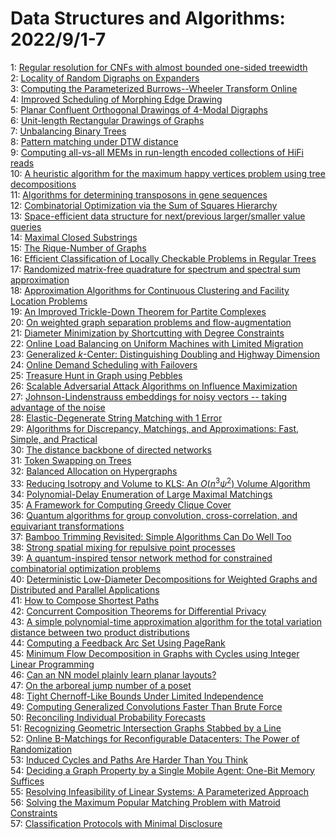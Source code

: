 # Data Structures and Algorithms: 2022/9/1-7  
1: [Regular resolution for CNFs with almost bounded one-sided treewidth](https://doi.org/10.48550/arXiv.1905.10867)  
2: [Locality of Random Digraphs on Expanders](https://doi.org/10.48550/arXiv.2103.09952)  
3: [Computing the Parameterized Burrows--Wheeler Transform Online](https://doi.org/10.48550/arXiv.2206.15100)  
4: [Improved Scheduling of Morphing Edge Drawing](https://doi.org/10.48550/arXiv.2208.11305)  
5: [Planar Confluent Orthogonal Drawings of 4-Modal Digraphs](https://doi.org/10.48550/arXiv.2208.13446)  
6: [Unit-length Rectangular Drawings of Graphs](https://doi.org/10.48550/arXiv.2208.14142)  
7: [Unbalancing Binary Trees](https://doi.org/10.48550/arXiv.2208.14481)  
8: [Pattern matching under DTW distance](https://doi.org/10.48550/arXiv.2208.14669)  
9: [Computing all-vs-all MEMs in run-length encoded collections of HiFi  reads](https://doi.org/10.48550/arXiv.2208.14787)  
10: [A heuristic algorithm for the maximum happy vertices problem using tree  decompositions](https://doi.org/10.48550/arXiv.2208.14921)  
11: [Algorithms for determining transposons in gene sequences](https://doi.org/10.48550/arXiv.1506.02424)  
12: [Combinatorial Optimization via the Sum of Squares Hierarchy](https://doi.org/10.48550/arXiv.2208.04374)  
13: [Space-efficient data structure for next/previous larger/smaller value  queries](https://doi.org/10.48550/arXiv.2209.00158)  
14: [Maximal Closed Substrings](https://doi.org/10.48550/arXiv.2209.00271)  
15: [The Rique-Number of Graphs](https://doi.org/10.48550/arXiv.2209.00424)  
16: [Efficient Classification of Locally Checkable Problems in Regular Trees](https://doi.org/10.48550/arXiv.2202.08544)  
17: [Randomized matrix-free quadrature for spectrum and spectral sum  approximation](https://doi.org/10.48550/arXiv.2204.01941)  
18: [Approximation Algorithms for Continuous Clustering and Facility Location  Problems](https://doi.org/10.48550/arXiv.2206.15105)  
19: [An Improved Trickle-Down Theorem for Partite Complexes](https://doi.org/10.48550/arXiv.2208.04486)  
20: [On weighted graph separation problems and flow-augmentation](https://doi.org/10.48550/arXiv.2208.14841)  
21: [Diameter Minimization by Shortcutting with Degree Constraints](https://doi.org/10.48550/arXiv.2209.00370)  
22: [Online Load Balancing on Uniform Machines with Limited Migration](https://doi.org/10.48550/arXiv.2209.00565)  
23: [Generalized $k$-Center: Distinguishing Doubling and Highway Dimension](https://doi.org/10.48550/arXiv.2209.00675)  
24: [Online Demand Scheduling with Failovers](https://doi.org/10.48550/arXiv.2209.00710)  
25: [Treasure Hunt in Graph using Pebbles](https://doi.org/10.48550/arXiv.2209.00857)  
26: [Scalable Adversarial Attack Algorithms on Influence Maximization](https://doi.org/10.48550/arXiv.2209.00892)  
27: [Johnson-Lindenstrauss embeddings for noisy vectors -- taking advantage  of the noise](https://doi.org/10.48550/arXiv.2209.01006)  
28: [Elastic-Degenerate String Matching with 1 Error](https://doi.org/10.48550/arXiv.2209.01095)  
29: [Algorithms for Discrepancy, Matchings, and Approximations: Fast, Simple,  and Practical](https://doi.org/10.48550/arXiv.2209.01147)  
30: [The distance backbone of directed networks](https://doi.org/10.48550/arXiv.2209.01181)  
31: [Token Swapping on Trees](https://doi.org/10.48550/arXiv.1903.06981)  
32: [Balanced Allocation on Hypergraphs](https://doi.org/10.48550/arXiv.2006.07588)  
33: [Reducing Isotropy and Volume to KLS: An $O(n^3\psi^2)$ Volume Algorithm](https://doi.org/10.48550/arXiv.2008.02146)  
34: [Polynomial-Delay Enumeration of Large Maximal Matchings](https://doi.org/10.48550/arXiv.2105.04146)  
35: [A Framework for Computing Greedy Clique Cover](https://doi.org/10.48550/arXiv.2108.09851)  
36: [Quantum algorithms for group convolution, cross-correlation, and  equivariant transformations](https://doi.org/10.48550/arXiv.2109.11330)  
37: [Bamboo Trimming Revisited: Simple Algorithms Can Do Well Too](https://doi.org/10.48550/arXiv.2201.07350)  
38: [Strong spatial mixing for repulsive point processes](https://doi.org/10.48550/arXiv.2202.08753)  
39: [A quantum-inspired tensor network method for constrained combinatorial  optimization problems](https://doi.org/10.48550/arXiv.2203.15246)  
40: [Deterministic Low-Diameter Decompositions for Weighted Graphs and  Distributed and Parallel Applications](https://doi.org/10.48550/arXiv.2204.08254)  
41: [How to Compose Shortest Paths](https://doi.org/10.48550/arXiv.2205.15306)  
42: [Concurrent Composition Theorems for Differential Privacy](https://doi.org/10.48550/arXiv.2207.08335)  
43: [A simple polynomial-time approximation algorithm for the total variation  distance between two product distributions](https://doi.org/10.48550/arXiv.2208.00740)  
44: [Computing a Feedback Arc Set Using PageRank](https://doi.org/10.48550/arXiv.2208.09234)  
45: [Minimum Flow Decomposition in Graphs with Cycles using Integer Linear  Programming](https://doi.org/10.48550/arXiv.2209.00042)  
46: [Can an NN model plainly learn planar layouts?](https://doi.org/10.48550/arXiv.2209.01075)  
47: [On the arboreal jump number of a poset](https://doi.org/10.48550/arXiv.2209.01270)  
48: [Tight Chernoff-Like Bounds Under Limited Independence](https://doi.org/10.48550/arXiv.2209.01587)  
49: [Computing Generalized Convolutions Faster Than Brute Force](https://doi.org/10.48550/arXiv.2209.01623)  
50: [Reconciling Individual Probability Forecasts](https://doi.org/10.48550/arXiv.2209.01687)  
51: [Recognizing Geometric Intersection Graphs Stabbed by a Line](https://doi.org/10.48550/arXiv.2209.01851)  
52: [Online B-Matchings for Reconfigurable Datacenters: The Power of  Randomization](https://doi.org/10.48550/arXiv.2209.01863)  
53: [Induced Cycles and Paths Are Harder Than You Think](https://doi.org/10.48550/arXiv.2209.01873)  
54: [Deciding a Graph Property by a Single Mobile Agent: One-Bit Memory  Suffices](https://doi.org/10.48550/arXiv.2209.01906)  
55: [Resolving Infeasibility of Linear Systems: A Parameterized Approach](https://doi.org/10.48550/arXiv.2209.02017)  
56: [Solving the Maximum Popular Matching Problem with Matroid Constraints](https://doi.org/10.48550/arXiv.2209.02195)  
57: [Classification Protocols with Minimal Disclosure](https://doi.org/10.48550/arXiv.2209.02690)  